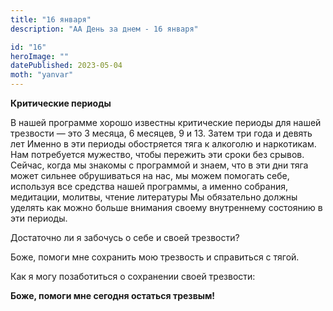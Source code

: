```yaml
---
title: "16 января"
description: "АА День за днем - 16 января"

id: "16"
heroImage: ""
datePublished: 2023-05-04
moth: "yanvar"
---
```


**Критические периоды**

В нашей программе хорошо известны критические периоды для нашей трезвости —
это 3 месяца, 6 месяцев, 9 и 13. Затем три года и девять лет Именно в эти
периоды обостряется тяга к алкоголю и наркотикам. Нам потребуется мужество,
чтобы пережить эти сроки без срывов. Сейчас, когда мы знакомы с программой и
знаем, что в эти дни тяга может сильнее обрушиваться на нас, мы можем помогать
себе, используя все средства нашей программы, а именно собрания, медитации,
молитвы, чтение литературы Мы обязательно должны уделять как можно больше
внимания своему внутреннему состоянию в эти периоды.

Достаточно ли я забочусь о себе и своей трезвости?

Боже, помоги мне сохранить мою трезвость и справиться с тягой.

Как я могу позаботиться о сохранении своей трезвости:

**Боже, помоги мне сегодня остаться трезвым!**

